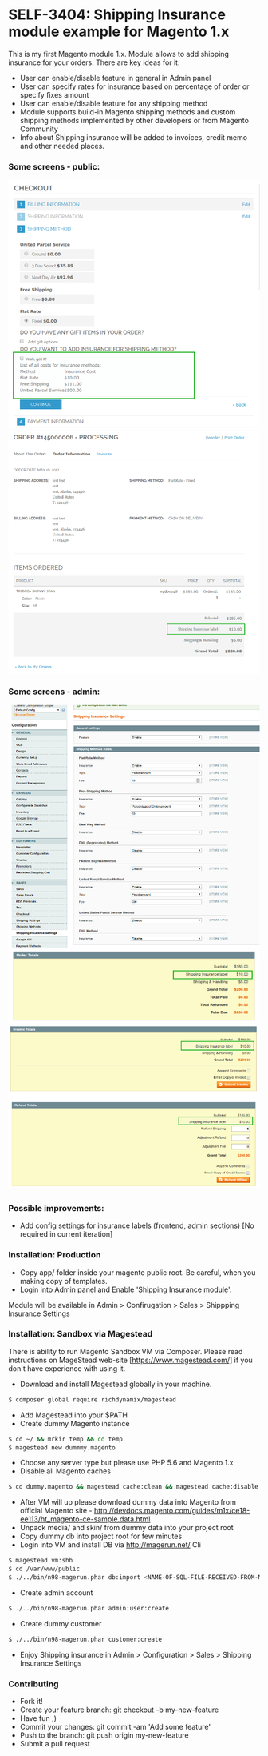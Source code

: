 # SELF-3404: Shipping Insurance module example for Magento 1.x

This is my first Magento module 1.x.
Module allows to add shipping insurance for your orders. There are key ideas for it:
  - User can enable/disable feature in general in Admin panel
  - User can specify rates for insurance based on percentage of order or specify fixes amount
  - User can enable/disable feature for any shipping method
  - Module supports build-in Magento shipping methods and custom shipping methods implemented by other developers or from Magento Community
  - Info about Shipping insurance will be added to invoices, credit memo and other needed places.

### Some screens - public:
![alt tag](/dot/Selection_974.png?raw=true "Preview")
![alt tag](/dot/Selection_965.png?raw=true "Preview")

### Some screens - admin:
![alt tag](/dot/Selection_976.png?raw=true "Preview")
![alt tag](/dot/Selection_962.png?raw=true "Preview")
![alt tag](/dot/Selection_963.png?raw=true "Preview")
![alt tag](/dot/Selection_964.png?raw=true "Preview")

### Possible improvements:
  - Add config settings for insurance labels (frontend, admin sections) [No required in current iteration]

### Installation: Production

- Copy app/ folder inside your magento public root. Be careful, when you making copy of templates.
- Login into Admin panel and Enable 'Shipping Insurance module'.

Module will be available in Admin > Confirugation > Sales > Shippping Insurance Settings

### Installation: Sandbox via Magestead

There is ability to run Magento Sandbox VM via Composer. Please read instructions on MageStead web-site [https://www.magestead.com/] if you don't have experience with using it.

- Download and install Magestead globally in your machine.
```sh
$ composer global require richdynamix/magestead
```
- Add Magestead into your $PATH
- Create dummy Magento instance
```sh
$ cd ~/ && mrkir temp && cd temp
$ magestead new dummmy.magento
```
- Choose any server type but please use PHP 5.6 and Magento 1.x
- Disable all Magento caches
```sh
$ cd dummy.magento && magestead cache:clean && magestead cache:disable
```
- After VM will up please download dummy data into Magento from official Magento site - http://devdocs.magento.com/guides/m1x/ce18-ee113/ht_magento-ce-sample.data.html
- Unpack media/ and skin/ from dummy data into your project root
- Copy dummy db into project root for few minutes
- Login into VM and install DB via http://magerun.net/ Cli 
```sh
$ magestead vm:shh
$ cd /var/www/public
$ ./../bin/n98-magerun.phar db:import <NAME-OF-SQL-FILE-RECEIVED-FROM-MAGENTO-COMMUNITY>
```
- Create admin account
```sh
$ ./../bin/n98-magerun.phar admin:user:create
```
- Create dummy customer
```sh
$ ./../bin/n98-magerun.phar customer:create
```
- Enjoy Shipping insurance in Admin > Configuration > Sales > Shipping Insurance Settings

### Contributing
- Fork it!
- Create your feature branch: git checkout -b my-new-feature
- Have fun ;)
- Commit your changes: git commit -am 'Add some feature'
- Push to the branch: git push origin my-new-feature
- Submit a pull request
